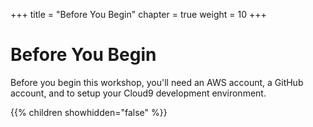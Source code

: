 +++
title = "Before You Begin"
chapter = true
weight = 10
+++

# Before You Begin

Before you begin this workshop, you'll need an AWS account, a GitHub account, and to setup your Cloud9 development environment.

{{% children showhidden="false" %}}